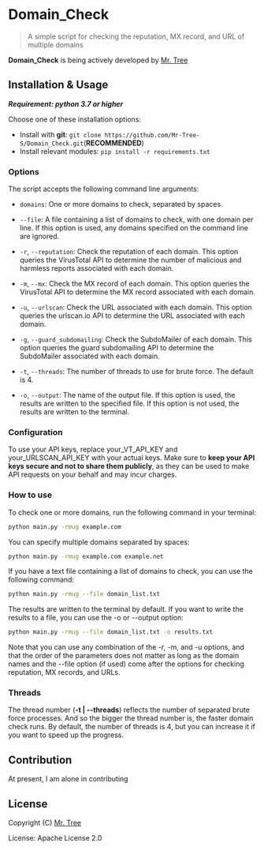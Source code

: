 # Domain_Check

> A simple script for checking the reputation, MX record, and URL of multiple domains

**Domain_Check** is being actively developed by [Mr. Tree](https://github.com/Mr-Tree-S)

## Installation & Usage

***Requirement: python 3.7 or higher***

Choose one of these installation options:

- Install with **git**: `git clone https://github.com/Mr-Tree-S/Domain_Check.git`(**RECOMMENDED**)
- Install relevant modules: `pip install -r requirements.txt`

### Options

The script accepts the following command line arguments:

- `domains`: One or more domains to check, separated by spaces.

- `--file`: A file containing a list of domains to check, with one domain per line. If this option is used, any domains specified on the command line are ignored.

- `-r`, `--reputation`: Check the reputation of each domain. This option queries the VirusTotal API to determine the number of malicious and harmless reports associated with each domain.

- `-m`, `--mx`: Check the MX record of each domain. This option queries the VirusTotal API to determine the MX record associated with each domain.

- `-u`, `--urlscan`: Check the URL associated with each domain. This option queries the urlscan.io API to determine the URL associated with each domain.

- `-g`, `--guard_subdomailing`: Check the SubdoMailer of each domain. This option queries the guard subdomailing API to determine the SubdoMailer associated with each domain.

- `-t`, `--threads`: The number of threads to use for brute force. The default is 4.

- `-o`, `--output`: The name of the output file. If this option is used, the results are written to the specified file. If this option is not used, the results are written to the terminal.

### Configuration

To use your API keys, replace your_VT_API_KEY and your_URLSCAN_API_KEY with your actual keys.
Make sure to **keep your API keys secure and not to share them publicly**, as they can be used to make API requests on your behalf and may incur charges.

### How to use

To check one or more domains, run the following command in your terminal:

```bash
python main.py -rmug example.com
```

You can specify multiple domains separated by spaces:

```bash
python main.py -rmug example.com example.net
```

If you have a text file containing a list of domains to check, you can use the following command:

```bash
python main.py -rmug --file domain_list.txt
```

The results are written to the terminal by default. If you want to write the results to a file, you can use the -o or --output option:

```bash
python main.py -rmug --file domain_list.txt -o results.txt
```

Note that you can use any combination of the -r, -m, and -u options, and that the order of the parameters does not matter as long as the domain names and the --file option (if used) come after the options for checking reputation, MX records, and URLs.

### Threads

The thread number (**-t | --threads**) reflects the number of separated brute force processes. And so the bigger the thread number is, the faster domain check runs. By default, the number of threads is 4, but you can increase it if you want to speed up the progress.

## Contribution

At present, I am alone in contributing

## License

Copyright (C) [Mr. Tree](https://github.com/Mr-Tree-S)

License: Apache License 2.0
